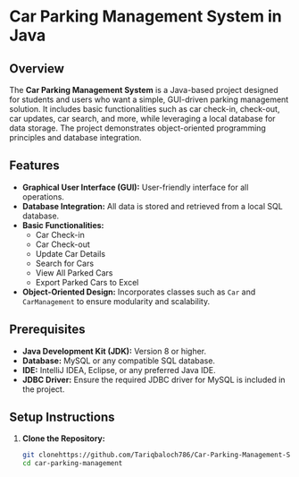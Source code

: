 # Car Parking Management System in Java

## Overview
The **Car Parking Management System** is a Java-based project designed for students and users who want a simple, GUI-driven parking management solution. It includes basic functionalities such as car check-in, check-out, car updates, car search, and more, while leveraging a local database for data storage. The project demonstrates object-oriented programming principles and database integration.

## Features
- **Graphical User Interface (GUI):** User-friendly interface for all operations.
- **Database Integration:** All data is stored and retrieved from a local SQL database.
- **Basic Functionalities:**
  - Car Check-in
  - Car Check-out
  - Update Car Details
  - Search for Cars
  - View All Parked Cars
  - Export Parked Cars to Excel
- **Object-Oriented Design:** Incorporates classes such as `Car` and `CarManagement` to ensure modularity and scalability.

## Prerequisites
- **Java Development Kit (JDK):** Version 8 or higher.
- **Database:** MySQL or any compatible SQL database.
- **IDE:** IntelliJ IDEA, Eclipse, or any preferred Java IDE.
- **JDBC Driver:** Ensure the required JDBC driver for MySQL is included in the project.

## Setup Instructions
1. **Clone the Repository:**
   ```bash
   git clonehttps://github.com/Tariqbaloch786/Car-Parking-Management-System-in-java
   cd car-parking-management
